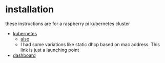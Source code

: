 # installation

these instructions are for a raspberry pi kubernetes cluster

* [kubernetes](https://gist.github.com/alexellis/fdbc90de7691a1b9edb545c17da2d975)
  * [also](https://www.hanselman.com/blog/HowToBuildAKubernetesClusterWithARMRaspberryPiThenRunNETCoreOnOpenFaas.aspx)
  * I had some variations like static dhcp based on mac address.  This link is just a launching point
* [dashboard](../k8s/faq/kube-dashboard.md)
